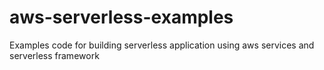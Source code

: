 # aws-serverless-examples
Examples code for building serverless application using aws services and serverless framework
